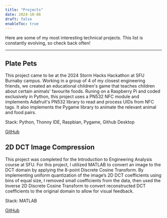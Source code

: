 ```yaml
---
title: "Projects"
date: 2024-10-06
draft: false
enableToc: true
---
```

Here are some of my most interesting technical projects. This list is constantly evolving, so check back often!

---

## Plate Pets

This project came to be at the 2024 Storm Hacks Hackathon at SFU Burnaby campus. Working in a group of 4 of my closest engineering friends, we created an educational children's game that teaches children about certain animals' favourite foods. Runing on a Raspberry Pi and coded exclusively in Python, this project uses a PN532 NFC module and implements Adafruit's PN532 library to read and process UIDs from NFC tags. It also implements the Pygame library to animate the relevant animal and food pairs.

Stack: Python, Thonny IDE, Raspbian, Pygame, Github Desktop

<a target="_blank" href="https://github.com/victor-t-2702/Plate-Pets">GitHub</a>&emsp;

## 2D DCT Image Compression

This project was completed for the Introduction to Engineering Analysis course at SFU. For this project, I utilized MATLAB to convert an image to the DCT domain by applying the 8-point Discrete Cosine Transform. By implementing uniform quantization of the image’s 2D DCT coefficients using bins of equal size, I removed small coefficients from the data, then used the Inverse 2D Discrete Cosine Transform to convert reconstructed DCT coefficients to the original domain to allow for visual feedback.

Stack: MATLAB

<a target="_blank" href="https://github.com/victor-t-2702/MATLAB/tree/main/Image%20Compression%20with%20DCT%20Quantization">GitHub</a>&emsp;